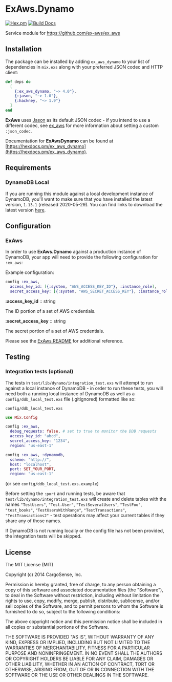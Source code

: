 ExAws.Dynamo
============
[![Hex.pm](https://img.shields.io/hexpm/v/ex_aws_dynamo.svg)](https://hex.pm/packages/ex_aws_dynamo)
[![Build Docs](https://img.shields.io/badge/hexdocs-release-blue.svg)](https://hexdocs.pm/ex_aws_dynamo/ExAws.Dynamo.html)

Service module for https://github.com/ex-aws/ex_aws

## Installation

The package can be installed by adding `ex_aws_dynamo` to your list of dependencies in `mix.exs` along with your preferred JSON codec and HTTP client:

```elixir
def deps do
  [
    {:ex_aws_dynamo, "~> 4.0"},
    {:jason, "~> 1.0"},
    {:hackney, "~> 1.9"}
  ]
end
```

**ExAws** uses [Jason](https://github.com/michalmuskala/jason) as its default JSON codec - if you intend to use a different codec, see [ex_aws](https://github.com/ex-aws/ex_aws) for more information about setting a custom `:json_codec`.

Documentation for **ExAwsDynamo** can be found at [https://hexdocs.pm/ex_aws_dynamo](https://hexdocs.pm/ex_aws_dynamo).

## Requirements

### DynamoDB Local

If you are running this module against a local development instance of DynamoDB, you'll want to make sure that you have installed the latest version, `1.13.1` (released 2020-05-29). You can find links to download the latest version [here](https://docs.aws.amazon.com/amazondynamodb/latest/developerguide/DynamoDBLocal.DownloadingAndRunning.html).

## Configuration

### **ExAws**

In order to use **ExAws.Dynamo** against a production instance of DynamoDB, your app will need to provide the following configuration for `:ex_aws`:

Example configuration:

```elixir
config :ex_aws,
  access_key_id: [{:system, "AWS_ACCESS_KEY_ID"}, :instance_role],
  secret_access_key: [{:system, "AWS_SECRET_ACCESS_KEY"}, :instance_role]
```

**:access_key_id** :: string

The ID portion of a set of AWS credentials.

**:secret_access_key** :: string

The secret portion of a set of AWS credentials.

Please see the [ExAws README](https://github.com/ex-aws/ex_aws) for additional reference.

## Testing

### Integration tests (optional)

The tests in `test/lib/dynamo/integration_test.exs` will attempt to run against a local instance of DynamoDB - in order to run these tests, you will need both a running local instance of DynamoDB as well as a `config/ddb_local_test.exs` file (.gitignored) formatted like so:

`config/ddb_local_test.exs`

```elixir
use Mix.Config

config :ex_aws,
  debug_requests: false, # set to true to monitor the DDB requests
  access_key_id: "abcd",
  secret_access_key: "1234",
  region: "us-east-1"

config :ex_aws, :dynamodb,
  scheme: "http://",
  host: "localhost",
  port: SET_YOUR_PORT,
  region: "us-east-1"
```

(or see `config/ddb_local_test.exs.example`)

Before setting the `:port` and running tests, be aware that `test/lib/dynamo/integration_test.exs` will create and delete tables with the names `"TestUsers"`, `"Test.User"`, `"TestSeveralUsers"`, `"TestFoo"`, `"test_books"`, `"TestUsersWithRange"`, `"TestTransactions"`, `"TestTransactions2"` - test operations may affect your current tables if they share any of those names.

If DynamoDB is not running locally or the config file has not been provided, the integration tests will be skipped.

## License

The MIT License (MIT)

Copyright (c) 2014 CargoSense, Inc.

Permission is hereby granted, free of charge, to any person obtaining a copy
of this software and associated documentation files (the "Software"), to deal
in the Software without restriction, including without limitation the rights
to use, copy, modify, merge, publish, distribute, sublicense, and/or sell
copies of the Software, and to permit persons to whom the Software is
furnished to do so, subject to the following conditions:

The above copyright notice and this permission notice shall be included in
all copies or substantial portions of the Software.

THE SOFTWARE IS PROVIDED "AS IS", WITHOUT WARRANTY OF ANY KIND, EXPRESS OR
IMPLIED, INCLUDING BUT NOT LIMITED TO THE WARRANTIES OF MERCHANTABILITY,
FITNESS FOR A PARTICULAR PURPOSE AND NONINFRINGEMENT. IN NO EVENT SHALL THE
AUTHORS OR COPYRIGHT HOLDERS BE LIABLE FOR ANY CLAIM, DAMAGES OR OTHER
LIABILITY, WHETHER IN AN ACTION OF CONTRACT, TORT OR OTHERWISE, ARISING FROM,
OUT OF OR IN CONNECTION WITH THE SOFTWARE OR THE USE OR OTHER DEALINGS IN
THE SOFTWARE.
